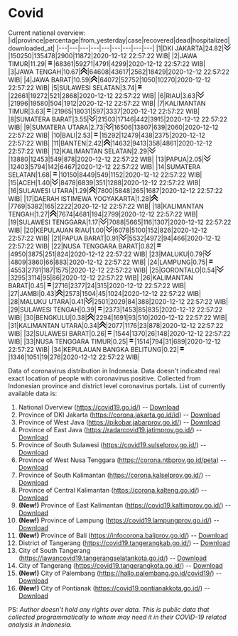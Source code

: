 # Covid
Current national overview:
|id|province|percentage|from_yesterday|case|recovered|dead|hospitalized|downloaded_at|
|---|---|---|---|---|---|---|---|---|
|1|DKI JAKARTA|24.82|![down](https://github.com/ariefrachmannn/covid/raw/master/img/rsz_down.png)|150250|135478|2900|11872|2020-12-12 22:57:22 WIB|
|2|JAWA TIMUR|11.29|![equal](https://github.com/ariefrachmannn/covid/raw/master/img/rsz_equal.png)|68361|59271|4791|4299|2020-12-12 22:57:22 WIB|
|3|JAWA TENGAH|10.67|![up](https://github.com/ariefrachmannn/covid/raw/master/img/rsz_img_186982.png)|64608|43617|2562|18429|2020-12-12 22:57:22 WIB|
|4|JAWA BARAT|10.59|![up](https://github.com/ariefrachmannn/covid/raw/master/img/rsz_img_186982.png)|64072|52752|1050|10270|2020-12-12 22:57:22 WIB|
|5|SULAWESI SELATAN|3.74|![equal](https://github.com/ariefrachmannn/covid/raw/master/img/rsz_equal.png)|22661|19272|521|2868|2020-12-12 22:57:22 WIB|
|6|RIAU|3.63|![down](https://github.com/ariefrachmannn/covid/raw/master/img/rsz_down.png)|21996|19580|504|1912|2020-12-12 22:57:22 WIB|
|7|KALIMANTAN TIMUR|3.63|![equal](https://github.com/ariefrachmannn/covid/raw/master/img/rsz_equal.png)|21965|18031|597|3337|2020-12-12 22:57:22 WIB|
|8|SUMATERA BARAT|3.55|![down](https://github.com/ariefrachmannn/covid/raw/master/img/rsz_down.png)|21503|17146|442|3915|2020-12-12 22:57:22 WIB|
|9|SUMATERA UTARA|2.73|![down](https://github.com/ariefrachmannn/covid/raw/master/img/rsz_down.png)|16506|13807|639|2060|2020-12-12 22:57:22 WIB|
|10|BALI|2.53|![equal](https://github.com/ariefrachmannn/covid/raw/master/img/rsz_equal.png)|15292|12479|438|2375|2020-12-12 22:57:22 WIB|
|11|BANTEN|2.42|![up](https://github.com/ariefrachmannn/covid/raw/master/img/rsz_img_186982.png)|14632|9413|358|4861|2020-12-12 22:57:22 WIB|
|12|KALIMANTAN SELATAN|2.29|![down](https://github.com/ariefrachmannn/covid/raw/master/img/rsz_down.png)|13880|12453|549|878|2020-12-12 22:57:22 WIB|
|13|PAPUA|2.05|![down](https://github.com/ariefrachmannn/covid/raw/master/img/rsz_down.png)|12403|5794|142|6467|2020-12-12 22:57:22 WIB|
|14|SUMATERA SELATAN|1.68|![equal](https://github.com/ariefrachmannn/covid/raw/master/img/rsz_equal.png)|10150|8449|549|1152|2020-12-12 22:57:22 WIB|
|15|ACEH|1.40|![down](https://github.com/ariefrachmannn/covid/raw/master/img/rsz_down.png)|8478|6839|351|1288|2020-12-12 22:57:22 WIB|
|16|SULAWESI UTARA|1.29|![up](https://github.com/ariefrachmannn/covid/raw/master/img/rsz_img_186982.png)|7800|5848|265|1687|2020-12-12 22:57:22 WIB|
|17|DAERAH ISTIMEWA YOGYAKARTA|1.28|![up](https://github.com/ariefrachmannn/covid/raw/master/img/rsz_img_186982.png)|7769|5382|165|2222|2020-12-12 22:57:22 WIB|
|18|KALIMANTAN TENGAH|1.27|![up](https://github.com/ariefrachmannn/covid/raw/master/img/rsz_img_186982.png)|7674|4681|194|2799|2020-12-12 22:57:22 WIB|
|19|SULAWESI TENGGARA|1.17|![down](https://github.com/ariefrachmannn/covid/raw/master/img/rsz_down.png)|7088|5665|116|1307|2020-12-12 22:57:22 WIB|
|20|KEPULAUAN RIAU|1.00|![down](https://github.com/ariefrachmannn/covid/raw/master/img/rsz_down.png)|6078|5100|152|826|2020-12-12 22:57:22 WIB|
|21|PAPUA BARAT|0.91|![down](https://github.com/ariefrachmannn/covid/raw/master/img/rsz_down.png)|5532|4972|94|466|2020-12-12 22:57:22 WIB|
|22|NUSA TENGGARA BARAT|0.82|![equal](https://github.com/ariefrachmannn/covid/raw/master/img/rsz_equal.png)|4950|3875|251|824|2020-12-12 22:57:22 WIB|
|23|MALUKU|0.79|![down](https://github.com/ariefrachmannn/covid/raw/master/img/rsz_down.png)|4809|3860|66|883|2020-12-12 22:57:22 WIB|
|24|LAMPUNG|0.75|![equal](https://github.com/ariefrachmannn/covid/raw/master/img/rsz_equal.png)|4553|2791|187|1575|2020-12-12 22:57:22 WIB|
|25|GORONTALO|0.54|![down](https://github.com/ariefrachmannn/covid/raw/master/img/rsz_down.png)|3295|3114|95|86|2020-12-12 22:57:22 WIB|
|26|KALIMANTAN BARAT|0.45|![equal](https://github.com/ariefrachmannn/covid/raw/master/img/rsz_equal.png)|2716|2377|24|315|2020-12-12 22:57:22 WIB|
|27|JAMBI|0.43|![up](https://github.com/ariefrachmannn/covid/raw/master/img/rsz_img_186982.png)|2573|1504|45|1024|2020-12-12 22:57:22 WIB|
|28|MALUKU UTARA|0.41|![down](https://github.com/ariefrachmannn/covid/raw/master/img/rsz_down.png)|2501|2029|84|388|2020-12-12 22:57:22 WIB|
|29|SULAWESI TENGAH|0.39|![equal](https://github.com/ariefrachmannn/covid/raw/master/img/rsz_equal.png)|2373|1453|85|835|2020-12-12 22:57:22 WIB|
|30|BENGKULU|0.38|![up](https://github.com/ariefrachmannn/covid/raw/master/img/rsz_img_186982.png)|2294|1691|93|510|2020-12-12 22:57:22 WIB|
|31|KALIMANTAN UTARA|0.34|![up](https://github.com/ariefrachmannn/covid/raw/master/img/rsz_img_186982.png)|2077|1176|23|878|2020-12-12 22:57:22 WIB|
|32|SULAWESI BARAT|0.26|![equal](https://github.com/ariefrachmannn/covid/raw/master/img/rsz_equal.png)|1544|1370|26|148|2020-12-12 22:57:22 WIB|
|33|NUSA TENGGARA TIMUR|0.25|![equal](https://github.com/ariefrachmannn/covid/raw/master/img/rsz_equal.png)|1514|794|31|689|2020-12-12 22:57:22 WIB|
|34|KEPULAUAN BANGKA BELITUNG|0.22|![equal](https://github.com/ariefrachmannn/covid/raw/master/img/rsz_equal.png)|1346|1051|19|276|2020-12-12 22:57:22 WIB|

Data of coronavirus distribution in Indonesia. Data doesn't indicated real exact location of people with coronavirus positive. Collected from Indonesian province and district level coronavirus portals. List of currently available data is:
1. National Overview (https://covid19.go.id/) -- [Download](https://www.dropbox.com/s/66ly270fw4y76fx/covid_nasional.csv?dl=0)
2. Province of DKI Jakarta (https://corona.jakarta.go.id/id) -- [Download](https://riwayat-file-covid-19-dki-jakarta-jakartagis.hub.arcgis.com/)
3. Province of West Java (https://pikobar.jabarprov.go.id/) -- [Download](https://www.dropbox.com/s/alg0zp60fylq6cn/covid_jabar.csv?dl=0)
4. Province of East Java (https://radarcovid19.jatimprov.go.id/) -- [Download](https://www.dropbox.com/sh/e7vtgcnl4ckbvr4/AADo9UMRDZvrhHn66qTHZOvNa?dl=0)
5. Province of South Sulawesi (https://covid19.sulselprov.go.id/) -- [Download](https://www.dropbox.com/s/z5ek23lwcztj7z7/covid_sulsel.csv?dl=0)
6. Province of West Nusa Tenggara (https://corona.ntbprov.go.id/peta) -- [Download](https://www.dropbox.com/s/4p2k93n42xx0c00/covid_ntb.csv?dl=0)
7. Province of South Kalimantan (https://corona.kalselprov.go.id/) -- [Download](https://www.dropbox.com/sh/7aa2kvz8lb04pzz/AADH1Oj5oFMw2mp-D3JStPRsa?dl=0)
8. Province of Central Kalimantan (https://corona.kalteng.go.id/) -- [Download](https://www.dropbox.com/s/9q01v5r3ys2ozk4/covid_kalteng.csv?dl=0)
9. **(New!)** Province of East Kalimantan (https://covid19.kaltimprov.go.id/) -- [Download](https://www.dropbox.com/sh/qhpxj532nm80goa/AAB6ek_fp1__ieTR0TFQpfIga?dl=0)
10. **(New!)** Province of Lampung (https://covid19.lampungprov.go.id/) -- [Download](https://www.dropbox.com/s/ecuew6oa9kzwqwx/covid_lampung.csv?dl=0)
11. **(New!)** Province of Bali (https://infocorona.baliprov.go.id/) -- [Download](https://www.dropbox.com/sh/iceiwun4ufttmiu/AAC7dSRMpfTjPI1Lfzw-LeCUa?dl=0)
12. District of Tangerang (https://covid19.tangerangkab.go.id/) -- [Download](https://www.dropbox.com/sh/yxovyy6sy5bnz4p/AACZzVHinisKmz8oQWyQJ3nua?dl=0)
13. City of South Tangerang (https://lawancovid19.tangerangselatankota.go.id/) -- [Download](https://www.dropbox.com/s/zlvxo4ivswdzmle/covid_tangsel.csv?dl=0)
14. City of Tangerang (https://covid19.tangerangkota.go.id/) -- [Download](https://www.dropbox.com/s/e53224kvdrpjzy0/covid_tangkot.csv?dl=0)
15. **(New!)** City of Palembang (https://hallo.palembang.go.id/covid19/) -- [Download](https://www.dropbox.com/sh/oj17bhwhlpjht9e/AABZEG-OiaSaFvikATDx6coEa?dl=0)
16. **(New!)** City of Pontianak (https://covid19.pontianakkota.go.id/) -- [Download](https://www.dropbox.com/sh/66if3y4ly51j4sh/AADQ-zwLGa7Kz4ZzJgDw2-3na?dl=0)

PS: *Author doesn't hold any rights over data. This is public data that collected programmatically to whom may need it in their COVID-19 related analysis in Indonesia.*
